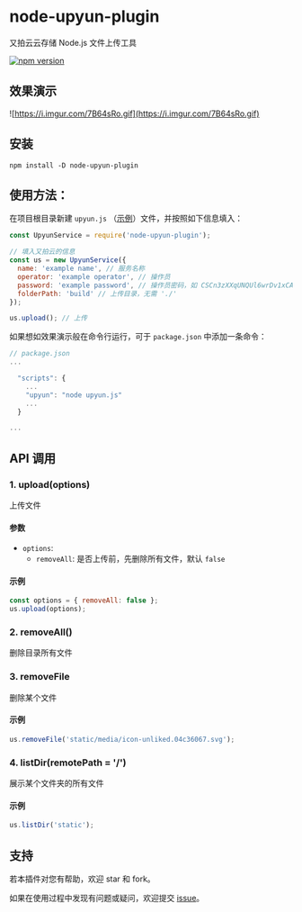 # node-upyun-plugin

又拍云云存储 Node.js 文件上传工具

[![npm version](https://badge.fury.io/js/node-upyun-plugin.svg)](https://badge.fury.io/js/node-upyun-plugin)

## 效果演示

![https://i.imgur.com/7B64sRo.gif](https://i.imgur.com/7B64sRo.gif)

## 安装

```terminal
npm install -D node-upyun-plugin
```

## 使用方法：

在项目根目录新建 `upyun.js` （[示例](https://github.com/realfrancisyan/node-upyun-plugin/blob/master/upyun.example.js)）文件，并按照如下信息填入：

```js
const UpyunService = require('node-upyun-plugin');

// 填入又拍云的信息
const us = new UpyunService({
  name: 'example name', // 服务名称
  operator: 'example operator', // 操作员
  password: 'example password', // 操作员密码，如 CSCn3zXXqUNQUl6wrDv1xCAA0NlBro88
  folderPath: 'build' // 上传目录，无需 './'
});

us.upload(); // 上传
```

如果想如效果演示般在命令行运行，可于 `package.json` 中添加一条命令：

```js
// package.json
...

  "scripts": {
    ...
    "upyun": "node upyun.js"
    ...
  }

...
```

## API 调用

### 1. upload(options)

上传文件

#### 参数

- `options`:
  - `removeAll`: 是否上传前，先删除所有文件，默认 `false`

#### 示例

```js
const options = { removeAll: false };
us.upload(options);
```

### 2. removeAll()

删除目录所有文件

### 3. removeFile

删除某个文件

#### 示例

```js
us.removeFile('static/media/icon-unliked.04c36067.svg');
```

### 4. listDir(remotePath = '/')

展示某个文件夹的所有文件


#### 示例

```js
us.listDir('static');
```

## 支持

若本插件对您有帮助，欢迎 star 和 fork。

如果在使用过程中发现有问题或疑问，欢迎提交 [issue](https://github.com/realfrancisyan/node-upyun-plugin/issues)。
